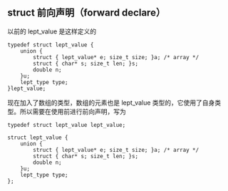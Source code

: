 ## struct 前向声明（forward declare）

以前的 lept_value 是这样定义的 

```
typedef struct lept_value {
    union {
        struct { lept_value* e; size_t size; }a; /* array */
        struct { char* s; size_t len; }s;
        double n;
    }u;
    lept_type type;
}lept_value;

```

现在加入了数组的类型，数组的元素也是 lept_value 类型的，它使用了自身类型。所以需要在使用前进行前向声明，写为

```
typedef struct lept_value lept_value;

struct lept_value {
    union {
        struct { lept_value* e; size_t size; }a; /* array */
        struct { char* s; size_t len; }s;
        double n;
    }u;
    lept_type type;
};
```
